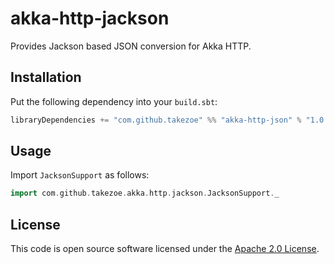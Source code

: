 akka-http-jackson
====

Provides Jackson based JSON conversion for Akka HTTP.

Installation
-----

Put the following dependency into your `build.sbt`:

```scala
libraryDependencies += "com.github.takezoe" %% "akka-http-json" % "1.0.0"
```

Usage
----

Import `JacksonSupport` as follows:

```scala
import com.github.takezoe.akka.http.jackson.JacksonSupport._
```

License
----

This code is open source software licensed under the [Apache 2.0 License](http://www.apache.org/licenses/LICENSE-2.0.html).
